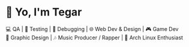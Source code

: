 # 👋 Yo, I'm **Tegar**

💻 QA | 🧪 Testing | 🐞 Debugging | 🌐 Web Dev & Design | 🎮 Game Dev  
🎨 Graphic Design | 🎶 Music Producer / Rapper | 🐧 Arch Linux Enthusiast  
